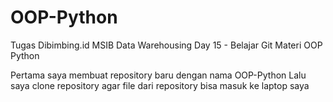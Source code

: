 # OOP-Python
Tugas Dibimbing.id MSIB Data Warehousing Day 15 - Belajar Git Materi OOP Python 

Pertama saya membuat repository baru dengan nama OOP-Python
Lalu saya clone repository agar file dari repository bisa masuk ke laptop saya
